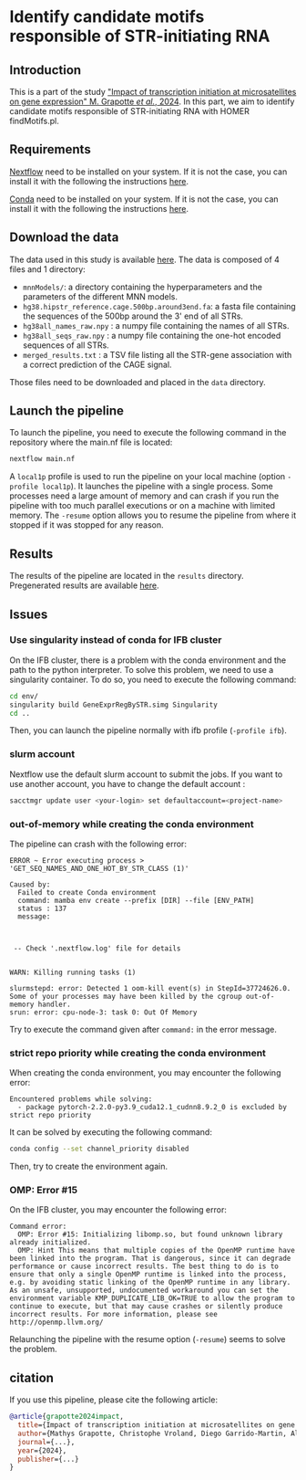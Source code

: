 # Identify candidate motifs responsible of STR-initiating RNA

## Introduction

This is a part of the study ["Impact of transcription initiation at microsatellites on gene expression" M. Grapotte *et al.*, 2024](linkToTheArticle). In this part, we aim to identify candidate motifs responsible of STR-initiating RNA with HOMER findMotifs.pl.

## Requirements

[Nextflow](https://www.nextflow.io/) need to be installed on your system. If it is not the case,  you can install it with the following the instructions [here](https://www.nextflow.io/docs/latest/getstarted.html#installation).

[Conda](https://docs.conda.io/en/latest/) need to be installed on your system. If it is not the case, you can install it with the following the instructions [here](https://docs.conda.io/projects/conda/en/latest/user-guide/install/index.html).

## Download the data

The data used in this study is available [here](liketotheData). The data is composed of 4 files and 1 directory:

- `mnnModels/`: a directory containing the hyperparameters and the parameters of the different MNN models.
- `hg38.hipstr_reference.cage.500bp.around3end.fa`: a fasta file containing the sequences of the 500bp around the 3' end of all STRs.
- `hg38all_names_raw.npy` : a numpy file containing the names of all STRs.
- `hg38all_seqs_raw.npy` : a numpy file containing the one-hot encoded sequences of all STRs.
- `merged_results.txt` : a TSV file listing all the STR-gene association with a correct prediction of the CAGE signal.

Those files need to be downloaded and placed in the `data` directory.

## Launch the pipeline

To launch the pipeline, you need to execute the following command in the repository where the main.nf file is located:

```bash
nextflow main.nf
```

A `local1p` profile is used to run the pipeline on your local machine (option `-profile local1p`). It launches the pipeline with a single process. Some processes need a large amount of memory and can crash if you run the pipeline with too much parallel executions or on a machine with limited memory. The `-resume` option allows you to resume the pipeline from where it stopped if it was stopped for any reason.

## Results

The results of the pipeline are located in the `results` directory. Pregenerated results are available [here](linktotheResults).

## Issues

### Use singularity instead of conda for IFB cluster

On the IFB cluster, there is a problem with the conda environment and the path to the python interpreter. To solve this problem, we need to use a singularity container. To do so, you need to execute the following command:

```bash
cd env/
singularity build GeneExprRegBySTR.simg Singularity
cd ..
```

Then, you can launch the pipeline normally with ifb profile (`-profile ifb`).

### slurm account

Nextflow use the default slurm account to submit the jobs. If you want to use another account, you have to change the default account :

```bash
sacctmgr update user <your-login> set defaultaccount=<project-name>
```

### out-of-memory while creating the conda environment

The pipeline can crash with the following error:

```text
ERROR ~ Error executing process > 'GET_SEQ_NAMES_AND_ONE_HOT_BY_STR_CLASS (1)'

Caused by:
  Failed to create Conda environment
  command: mamba env create --prefix [DIR] --file [ENV_PATH]
  status : 137
  message:



 -- Check '.nextflow.log' file for details


WARN: Killing running tasks (1)

slurmstepd: error: Detected 1 oom-kill event(s) in StepId=37724626.0. Some of your processes may have been killed by the cgroup out-of-memory handler.
srun: error: cpu-node-3: task 0: Out Of Memory
```

Try to execute the command given after `command:` in the error message.

### strict repo priority while creating the conda environment

When creating the conda environment, you may encounter the following error:

```text
Encountered problems while solving:
  - package pytorch-2.2.0-py3.9_cuda12.1_cudnn8.9.2_0 is excluded by strict repo priority
```

It can be solved by executing the following command:

```bash
conda config --set channel_priority disabled
```

Then, try to create the environment again.

### OMP: Error #15

On the IFB cluster, you may encounter the following error:

```text
Command error:
  OMP: Error #15: Initializing libomp.so, but found unknown library already initialized.
  OMP: Hint This means that multiple copies of the OpenMP runtime have been linked into the program. That is dangerous, since it can degrade performance or cause incorrect results. The best thing to do is to ensure that only a single OpenMP runtime is linked into the process, e.g. by avoiding static linking of the OpenMP runtime in any library. As an unsafe, unsupported, undocumented workaround you can set the environment variable KMP_DUPLICATE_LIB_OK=TRUE to allow the program to continue to execute, but that may cause crashes or silently produce incorrect results. For more information, please see http://openmp.llvm.org/
```

Relaunching the pipeline with the resume option (`-resume`) seems to solve the problem.

## citation

If you use this pipeline, please cite the following article:

```bibtex
@article{grapotte2024impact,
  title={Impact of transcription initiation at microsatellites on gene expression},
  author={Mathys Grapotte, Christophe Vroland, Diego Garrido-Martin, Alessio Vignoli, Lisa Calero, Quentin Bouvier, Mathilde Robin, Clément Chatelain, Laurent Bréhélin, Cédric Notredame, Roderic Guigo, Charles-Henri Lecellier},
  journal={...},
  year={2024},
  publisher={...}
}
```
